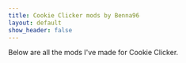 ```yaml
---
title: Cookie Clicker mods by Benna96
layout: default
show_header: false
---
```


Below are all the mods I've made for Cookie Clicker.